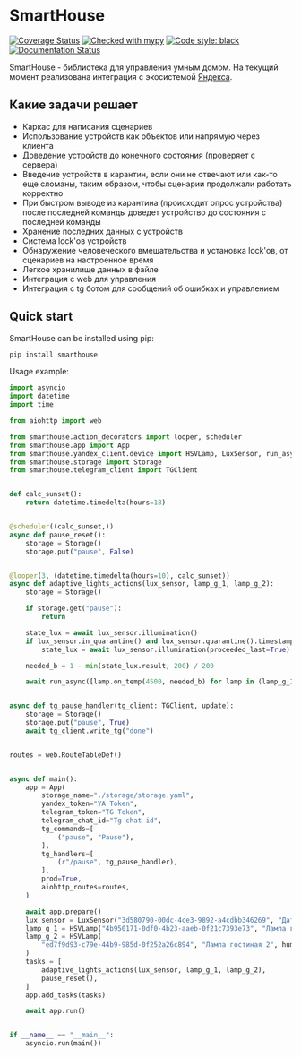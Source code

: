 # SmartHouse
[![Coverage Status](https://coveralls.io/repos/github/vivenchik/smarthouse/badge.svg?branch=master)](https://coveralls.io/github/vivenchik/smarthouse?branch=master)
[![Checked with mypy](https://www.mypy-lang.org/static/mypy_badge.svg)](https://mypy-lang.org/)
[![Code style: black](https://img.shields.io/badge/code%20style-black-000000.svg)](https://github.com/psf/black)
[![Documentation Status](https://readthedocs.org/projects/smarthouselib/badge/?version=latest)](https://smarthouselib.readthedocs.io/en/latest/?badge=latest)

SmartHouse - библиотека для управления умным домом. На текущий момент реализована интеграция с экосистемой [Яндекса](https://yandex.ru/dev/dialogs/smart-home/doc/concepts/platform-protocol.html).

Какие задачи решает
-------------
* Каркас для написания сценариев
* Использование устройств как объектов или напрямую через клиента
* Доведение устройств до конечного состояния (проверяет с сервера)
* Введение устройств в карантин, если они не отвечают или как-то еще сломаны, таким образом, чтобы сценарии продолжали работать корректно
* При быстром выводе из карантина (происходит опрос устройства) после последней команды доведет устройство до состояния с последней команды
* Хранение последних данных с устройств
* Система lock'ов устройств
* Обнаружение человеческого вмешательства и установка lock'ов, от сценариев на настроенное время
* Легкое хранилище данных в файле
* Интеграция с web для управления
* Интеграция с tg ботом для сообщений об ошибках и управлением

Quick start
-----------
SmartHouse can be installed using pip:

```bash
pip install smarthouse
```

Usage example:

```python
import asyncio
import datetime
import time

from aiohttp import web

from smarthouse.action_decorators import looper, scheduler
from smarthouse.app import App
from smarthouse.yandex_client.device import HSVLamp, LuxSensor, run_async
from smarthouse.storage import Storage
from smarthouse.telegram_client import TGClient


def calc_sunset():
    return datetime.timedelta(hours=18)


@scheduler((calc_sunset,))
async def pause_reset():
    storage = Storage()
    storage.put("pause", False)


@looper(3, (datetime.timedelta(hours=10), calc_sunset))
async def adaptive_lights_actions(lux_sensor, lamp_g_1, lamp_g_2):
    storage = Storage()

    if storage.get("pause"):
        return

    state_lux = await lux_sensor.illumination()
    if lux_sensor.in_quarantine() and lux_sensor.quarantine().timestamp + 5 * 60 > time.time():
        state_lux = await lux_sensor.illumination(proceeded_last=True)

    needed_b = 1 - min(state_lux.result, 200) / 200

    await run_async([lamp.on_temp(4500, needed_b) for lamp in (lamp_g_1, lamp_g_2)])


async def tg_pause_handler(tg_client: TGClient, update):
    storage = Storage()
    storage.put("pause", True)
    await tg_client.write_tg("done")


routes = web.RouteTableDef()


async def main():
    app = App(
        storage_name="./storage/storage.yaml",
        yandex_token="YA Token",
        telegram_token="TG Token",
        telegram_chat_id="Tg chat id",
        tg_commands=[
            ("pause", "Pause"),
        ],
        tg_handlers=[
            (r"/pause", tg_pause_handler),
        ],
        prod=True,
        aiohttp_routes=routes,
    )

    await app.prepare()
    lux_sensor = LuxSensor("3d580790-00dc-4ce3-9892-a4cdbb346269", "Датчик освещенности")
    lamp_g_1 = HSVLamp("4b950171-0df0-4b23-aaeb-0f21c7393e73", "Лампа гостиная 1")
    lamp_g_2 = HSVLamp(
        "ed7f9d93-c79e-44b9-985d-0f252a26c894", "Лампа гостиная 2", human_time_func=lambda: time.time() + 15 * 60
    )
    tasks = [
        adaptive_lights_actions(lux_sensor, lamp_g_1, lamp_g_2),
        pause_reset(),
    ]
    app.add_tasks(tasks)

    await app.run()


if __name__ == "__main__":
    asyncio.run(main())
```
